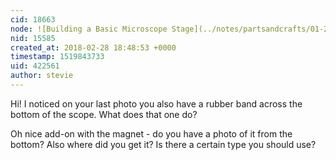 ```yaml
---
cid: 18663
node: ![Building a Basic Microscope Stage](../notes/partsandcrafts/01-22-2018/building-the-microscope-stage)
nid: 15585
created_at: 2018-02-28 18:48:53 +0000
timestamp: 1519843733
uid: 422561
author: stevie
---
```


Hi! I noticed on your last photo you also have a rubber band across the bottom of the scope. What does that one do? 

Oh nice add-on with the magnet - do you have a photo of it from the bottom? Also where did you get it? Is there a certain type you should use?
